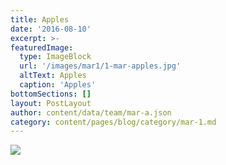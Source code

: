```yaml
---
title: Apples
date: '2016-08-10'
excerpt: >-
featuredImage:
  type: ImageBlock
  url: '/images/mar1/1-mar-apples.jpg'
  altText: Apples
  caption: 'Apples'
bottomSections: []
layout: PostLayout
author: content/data/team/mar-a.json
category: content/pages/blog/category/mar-1.md
---
```

<img src="/images/mar1/1-mar-apples.jpg">